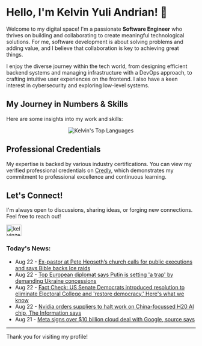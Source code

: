 # Hello, I'm Kelvin Yuli Andrian! 👋

Welcome to my digital space! I'm a passionate **Software Engineer** who thrives on building and collaborating to create meaningful technological solutions. For me, software development is about solving problems and adding value, and I believe that collaboration is key to achieving great things.

I enjoy the diverse journey within the tech world, from designing efficient backend systems and managing infrastructure with a DevOps approach, to crafting intuitive user experiences on the frontend. I also have a keen interest in cybersecurity and exploring low-level systems.

## My Journey in Numbers & Skills

Here are some insights into my work and skills:

<p align="center">
  <img src="https://github-readme-stats.vercel.app/api/top-langs/?username=kelvinzer0&layout=compact&theme=radical" alt="Kelvin's Top Languages" />
</p>

## Professional Credentials

My expertise is backed by various industry certifications. You can view my verified professional credentials on [Credly](https://www.credly.com/users/kelvin-yuli-andrian/badges), which demonstrates my commitment to professional excellence and continuous learning.

## Let's Connect!

I'm always open to discussions, sharing ideas, or forging new connections. Feel free to reach out!

<p align="left">
    <a href="https://linkedin.com/in/kelvinzero" target="blank"><img align="center" src="https://cdn.jsdelivr.net/npm/simple-icons@3.0.1/icons/linkedin.svg" alt="kelvinzero" height="30" width="40" /></a>
</p>

### Today's News:

<!-- feed start -->
- Aug 22 - [Ex-pastor at Pete Hegseth’s church calls for public executions and says Bible backs Ice raids](https://www.yahoo.com/news/articles/ex-pastor-pete-hegseth-church-110030335.html)
- Aug 22 - [Top European diplomat says Putin is setting 'a trap' by demanding Ukraine concessions](https://www.yahoo.com/news/articles/top-european-diplomat-says-putin-095455897.html)
- Aug 22 - [Fact Check: US Senate Democrats introduced resolution to eliminate Electoral College and 'restore democracy.' Here's what we know](https://www.yahoo.com/news/articles/fact-check-us-senate-democrats-013000179.html)
- Aug 22 - [Nvidia orders suppliers to halt work on China-focussed H20 AI chip, The Information says](https://finance.yahoo.com/news/nvidia-orders-halt-h20-chip-001843935.html)
- Aug 21 - [Meta signs over $10 billion cloud deal with Google, source says](https://finance.yahoo.com/news/meta-signs-10-billion-plus-230020207.html)
<!-- feed end -->

---

Thank you for visiting my profile!
